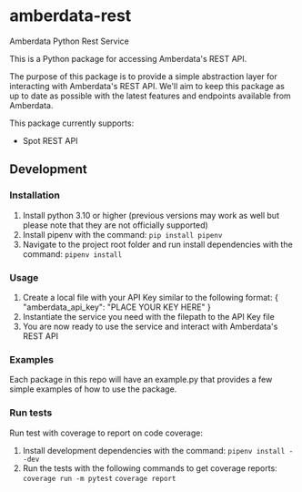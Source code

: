 # amberdata-rest
Amberdata Python Rest Service

This is a Python package for accessing Amberdata's REST API.

The purpose of this package is to provide a simple abstraction layer for interacting with Amberdata's REST API.
We'll aim to keep this package as up to date as possible with the latest features and endpoints available from Amberdata.


This package currently supports:
- Spot REST API

## Development

### Installation
1) Install python 3.10 or higher (previous versions may work as well but please note that they are not officially supported)
2) Install pipenv with the command: `pip install pipenv`
2) Navigate to the project root folder and run install dependencies with the command: `pipenv install`

### Usage
1) Create a local file with your API Key similar to the following format:
{
    "amberdata_api_key":  "PLACE YOUR KEY HERE"
}
2) Instantiate the service you need with the filepath to the API Key file
3) You are now ready to use the service and interact with Amberdata's REST API

### Examples
 Each package in this repo will have an example.py that provides a few simple examples of how to use the package.


### Run tests
Run test with coverage to report on code coverage:
1) Install development dependencies with the command: `pipenv install --dev`
2) Run the tests with the following commands to get coverage reports:
```coverage run -m pytest```
```coverage report```